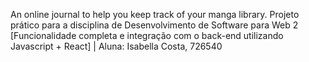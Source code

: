 An online journal to help you keep track of your manga library.
Projeto prático para a disciplina de Desenvolvimento de Software para Web 2 
[Funcionalidade completa e integração com o back-end utilizando Javascript + React]
| Aluna: Isabella Costa, 726540

